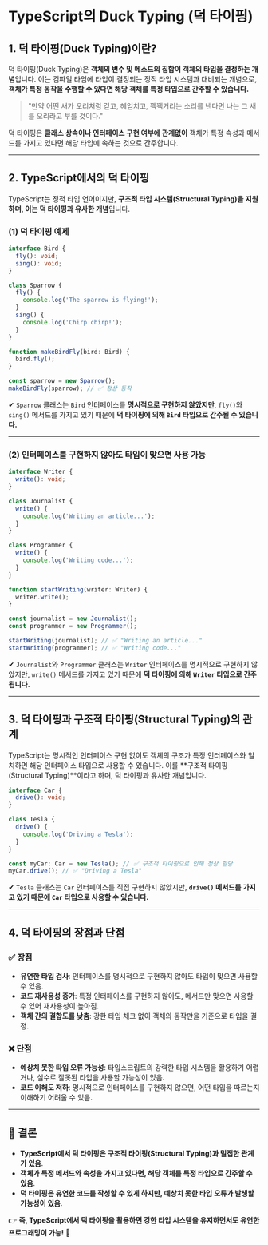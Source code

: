 # TypeScript의 Duck Typing (덕 타이핑)

## 1. 덕 타이핑(Duck Typing)이란?

덕 타이핑(Duck Typing)은 **객체의 변수 및 메소드의 집합이 객체의 타입을 결정하는 개념**입니다. 이는 컴파일 타임에 타입이 결정되는 정적 타입 시스템과 대비되는 개념으로, **객체가 특정 동작을 수행할 수 있다면 해당 객체를 특정 타입으로 간주할 수 있습니다.**

> "만약 어떤 새가 오리처럼 걷고, 헤엄치고, 꽥꽥거리는 소리를 낸다면 나는 그 새를 오리라고 부를 것이다."

덕 타이핑은 **클래스 상속이나 인터페이스 구현 여부에 관계없이** 객체가 특정 속성과 메서드를 가지고 있다면 해당 타입에 속하는 것으로 간주합니다.

---

## 2. TypeScript에서의 덕 타이핑

TypeScript는 정적 타입 언어이지만, **구조적 타입 시스템(Structural Typing)을 지원하며, 이는 덕 타이핑과 유사한 개념**입니다.

### **(1) 덕 타이핑 예제**

```ts
interface Bird {
  fly(): void;
  sing(): void;
}

class Sparrow {
  fly() {
    console.log('The sparrow is flying!');
  }
  sing() {
    console.log('Chirp chirp!');
  }
}

function makeBirdFly(bird: Bird) {
  bird.fly();
}

const sparrow = new Sparrow();
makeBirdFly(sparrow); // ✅ 정상 동작
```

✔ `Sparrow` 클래스는 `Bird` 인터페이스를 **명시적으로 구현하지 않았지만**, `fly()`와 `sing()` 메서드를 가지고 있기 때문에 **덕 타이핑에 의해 `Bird` 타입으로 간주될 수 있습니다.**

---

### **(2) 인터페이스를 구현하지 않아도 타입이 맞으면 사용 가능**

```ts
interface Writer {
  write(): void;
}

class Journalist {
  write() {
    console.log('Writing an article...');
  }
}

class Programmer {
  write() {
    console.log('Writing code...');
  }
}

function startWriting(writer: Writer) {
  writer.write();
}

const journalist = new Journalist();
const programmer = new Programmer();

startWriting(journalist); // ✅ "Writing an article..."
startWriting(programmer); // ✅ "Writing code..."
```

✔ `Journalist`와 `Programmer` 클래스는 `Writer` 인터페이스를 명시적으로 구현하지 않았지만, `write()` 메서드를 가지고 있기 때문에 **덕 타이핑에 의해 `Writer` 타입으로 간주됩니다.**

---

## 3. 덕 타이핑과 구조적 타이핑(Structural Typing)의 관계

TypeScript는 명시적인 인터페이스 구현 없이도 객체의 구조가 특정 인터페이스와 일치하면 해당 인터페이스 타입으로 사용할 수 있습니다. 이를 **구조적 타이핑(Structural Typing)**이라고 하며, 덕 타이핑과 유사한 개념입니다.

```ts
interface Car {
  drive(): void;
}

class Tesla {
  drive() {
    console.log('Driving a Tesla');
  }
}

const myCar: Car = new Tesla(); // ✅ 구조적 타이핑으로 인해 정상 할당
myCar.drive(); // ✅ "Driving a Tesla"
```

✔ `Tesla` 클래스는 `Car` 인터페이스를 직접 구현하지 않았지만, **`drive()` 메서드를 가지고 있기 때문에 `Car` 타입으로 사용할 수 있습니다.**

---

## 4. 덕 타이핑의 장점과 단점

### **✅ 장점**

- **유연한 타입 검사**: 인터페이스를 명시적으로 구현하지 않아도 타입이 맞으면 사용할 수 있음.
- **코드 재사용성 증가**: 특정 인터페이스를 구현하지 않아도, 메서드만 맞으면 사용할 수 있어 재사용성이 높아짐.
- **객체 간의 결합도를 낮춤**: 강한 타입 체크 없이 객체의 동작만을 기준으로 타입을 결정.

### **❌ 단점**

- **예상치 못한 타입 오류 가능성**: 타입스크립트의 강력한 타입 시스템을 활용하기 어렵거나, 실수로 잘못된 타입을 사용할 가능성이 있음.
- **코드 이해도 저하**: 명시적으로 인터페이스를 구현하지 않으면, 어떤 타입을 따르는지 이해하기 어려울 수 있음.

---

## **🚀 결론**

- **TypeScript에서 덕 타이핑은 구조적 타이핑(Structural Typing)과 밀접한 관계가 있음**.
- **객체가 특정 메서드와 속성을 가지고 있다면, 해당 객체를 특정 타입으로 간주할 수 있음**.
- **덕 타이핑은 유연한 코드를 작성할 수 있게 하지만, 예상치 못한 타입 오류가 발생할 가능성이 있음**.

👉 **즉, TypeScript에서 덕 타이핑을 활용하면 강한 타입 시스템을 유지하면서도 유연한 프로그래밍이 가능!** 🚀
